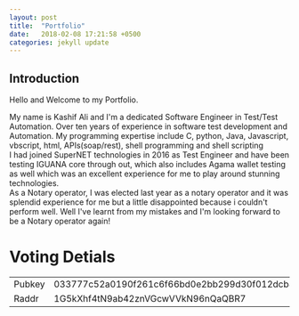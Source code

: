 ```yaml
---
layout: post
title:  "Portfolio"
date:   2018-02-08 17:21:58 +0500
categories: jekyll update
---
```

<h2> Introduction</h2>
<p>Hello and Welcome to my Portfolio.<p> 
<div>My name is Kashif Ali and I'm a dedicated Software Engineer in Test/Test Automation. Over ten years of experience in software test 
development and Automation. My programming expertise include C, python, Java, Javascript, vbscript, html, APIs(soap/rest), shell programming and shell scripting </div>
<div>I had joined SuperNET technologies in 2016 as Test Engineer and have been testing IGUANA core through out, which also includes Agama wallet testing as well which was an excellent experience for me to play around stunning technologies.
</div>
<div>As a Notary operator, I was elected last year as a notary operator and it was splendid experience for me but a little disappointed because 
i couldn't perform well. Well I've learnt from my mistakes and I'm looking forward to be a Notary operator again!</div>

<h1> Voting Detials </h1>
<table>
 <tr>
    <td>Pubkey</td>
    <td>033777c52a0190f261c6f66bd0e2bb299d30f012dcb8bfff384103211edb8bb207</td> 
  </tr>
  <tr>
    <td>Raddr</td>
    <td>1G5kXhf4tN9ab42znVGcwVVkN96nQaQBR7</td> 
  </tr>
</table>




